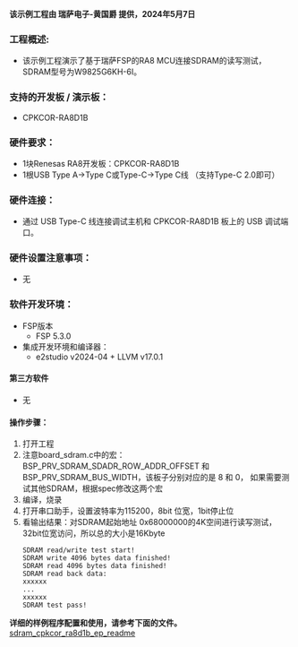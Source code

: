 **该示例工程由 瑞萨电子-黄国爵 提供，2024年5月7日**

### 工程概述:
- 该示例工程演示了基于瑞萨FSP的RA8 MCU连接SDRAM的读写测试，SDRAM型号为W9825G6KH-6I。

### 支持的开发板 / 演示板：
- CPKCOR-RA8D1B

### 硬件要求：
- 1块Renesas RA8开发板：CPKCOR-RA8D1B
- 1根USB Type A->Type C或Type-C->Type C线 （支持Type-C 2.0即可）

### 硬件连接：
- 通过 USB Type-C 线连接调试主机和 CPKCOR-RA8D1B 板上的 USB 调试端口。

### 硬件设置注意事项：
- 无

### 软件开发环境：
- FSP版本
  - FSP 5.3.0
- 集成开发环境和编译器：
  - e2studio v2024-04 + LLVM v17.0.1

#### 第三方软件
- 无

#### 操作步骤：

1.  打开工程
2. 注意board_sdram.c中的宏：BSP_PRV_SDRAM_SDADR_ROW_ADDR_OFFSET 和 BSP_PRV_SDRAM_BUS_WIDTH，该板子分别对应的是 8 和 0，  如果需要测试其他SDRAM，根据spec修改这两个宏
3. 编译，烧录
4. 打开串口助手，设置波特率为115200，8bit 位宽，1bit停止位
5. 看输出结果：对SDRAM起始地址 0x68000000的4K空间进行读写测试，32bit位宽访问，所以总的大小是16Kbyte 
   ```
   SDRAM read/write test start!  
   SDRAM write 4096 bytes data finished!  
   SDRAM read 4096 bytes data finished!  
   SDRAM read back data:  
   xxxxxx  
   ...  
   xxxxxx  
   SDRAM test pass!  
   ```

**详细的样例程序配置和使用，请参考下面的文件。**
[sdram_cpkcor_ra8d1b_ep_readme](sdram_cpkcor_ra8d1b_ep_readme.md)

